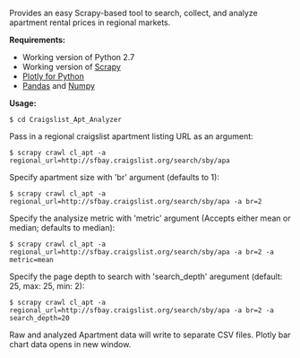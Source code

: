 Provides an easy Scrapy-based tool to search, collect, and analyze apartment rental prices in regional markets.

<b>Requirements:</b> 
<ul>
<li> Working version of Python 2.7</li>
<li> Working version of <a href='http://scrapy.org/download/'>Scrapy</a> </li>
<li> <a href='https://plot.ly/python/getting-started/'>Plotly for Python <a></li>
<li> <a href='http://pandas.pydata.org/'>Pandas</a> and <a href='http://www.scipy.org/scipylib/download.html'>Numpy</a> 
</ul>

<b>Usage:</b>

```
$ cd Craigslist_Apt_Analyzer
```
Pass in a regional craigslist apartment listing URL as an argument:
```
$ scrapy crawl cl_apt -a regional_url=http://sfbay.craigslist.org/search/sby/apa
```

Specify apartment size with 'br' argument (defaults to 1):
```
$ scrapy crawl cl_apt -a regional_url=http://sfbay.craigslist.org/search/sby/apa -a br=2 
```

Specify the analysize metric with 'metric' argument (Accepts either mean or median; defaults to median):
```
$ scrapy crawl cl_apt -a regional_url=http://sfbay.craigslist.org/search/sby/apa -a br=2 -a metric=mean
```

Specify the page depth to search with 'search_depth' aregument (default: 25, max: 25, min: 2):
```
$ scrapy crawl cl_apt -a regional_url=http://sfbay.craigslist.org/search/sby/apa -a br=2 -a search_depth=20
```

Raw and analyzed Apartment data will write to separate CSV files. Plotly bar chart data opens in new window. 
